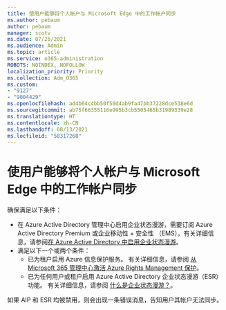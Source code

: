 ```yaml
---
title: 使用户能够将个人帐户与 Microsoft Edge 中的工作帐户同步
ms.author: pebaum
author: pebaum
manager: scotv
ms.date: 07/26/2021
ms.audience: Admin
ms.topic: article
ms.service: o365-administration
ROBOTS: NOINDEX, NOFOLLOW
localization_priority: Priority
ms.collection: Adm_O365
ms.custom:
- "9127"
- "9004429"
ms.openlocfilehash: ad4b64c4bb50f50d4ab9fa47bb37228dce538e6d
ms.sourcegitcommit: ab75f66355116e995b3cb5505465b31989339e28
ms.translationtype: HT
ms.contentlocale: zh-CN
ms.lasthandoff: 08/13/2021
ms.locfileid: "58317268"
---
```

# <a name="enable-a-user-to-sync-a-personal-account-with-the-work-account-in-microsoft-edge"></a>使用户能够将个人帐户与 Microsoft Edge 中的工作帐户同步

确保满足以下条件：

- 在 Azure Active Directory 管理中心启用企业状态漫游，需要订阅 Azure Active Directory Premium 或企业移动性 + 安全性 （EMS）。有关详细信息，请参阅[在 Azure Active Directory 中启用企业状态漫游](https://docs.microsoft.com/azure/active-directory/devices/enterprise-state-roaming-enable)。
- 满足以下一个或两个条件：
    - 已为租户启用 Azure 信息保护服务。 有关详细信息，请参阅 [ 从 Microsoft 365 管理中心激活 Azure Rights Management 保护](https://docs.microsoft.com/azure/information-protection/activate-office365)。
    - 已为任何用户或租户启用 Azure Active Directory 企业状态漫游（ESR）功能。 有关详细信息，请参阅 [ 什么是企业状态漫游？](https://docs.microsoft.com/azure/active-directory/devices/enterprise-state-roaming-overview)。

如果 AIP 和 ESR 均被禁用，则会出现一条错误消息，告知用户其帐户无法同步。
